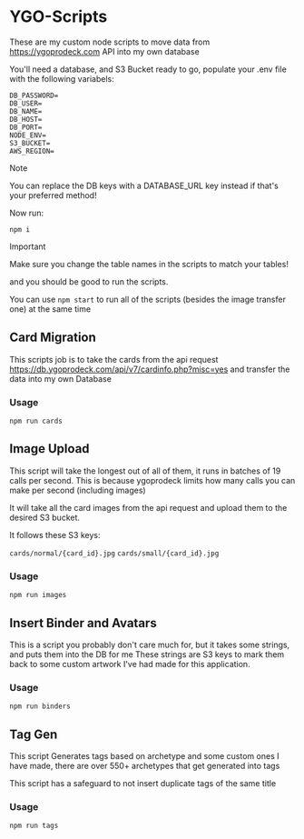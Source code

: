 # YGO-Scripts

These are my custom node scripts to move data from https://ygoprodeck.com API into my own database

You'll need a database, and S3 Bucket ready to go, populate your .env file with the following variabels:

```
DB_PASSWORD=
DB_USER=
DB_NAME=
DB_HOST=
DB_PORT=
NODE_ENV=
S3_BUCKET=
AWS_REGION=
```

> [!Note]
> You can replace the DB keys with a DATABASE_URL key instead if that's your preferred method!

Now run:

```cli
npm i
```

> [!important]
> Make sure you change the table names in the scripts to match your tables!

and you should be good to run the scripts.

You can use `npm start` to run all of the scripts (besides the image transfer one) at the same time

## Card Migration

This scripts job is to take the cards from the api request https://db.ygoprodeck.com/api/v7/cardinfo.php?misc=yes and transfer the data into my own Database

### Usage

```cli
npm run cards
```

## Image Upload

This script will take the longest out of all of them, it runs in batches of 19 calls per second. This is because ygoprodeck limits how many calls you can make per second (including images)

It will take all the card images from the api request and upload them to the desired S3 bucket.

It follows these S3 keys:

`cards/normal/{card_id}.jpg`
`cards/small/{card_id}.jpg`

### Usage

```cli
npm run images
```

## Insert Binder and Avatars

This is a script you probably don't care much for, but it takes some strings, and puts them into the DB for me
These strings are S3 keys to mark them back to some custom artwork I've had made for this application.

### Usage

```cli
npm run binders
```

## Tag Gen

This script Generates tags based on archetype and some custom ones I have made, there are over 550+ archetypes that get generated into tags

This script has a safeguard to not insert duplicate tags of the same title

### Usage

```cli
npm run tags
```
